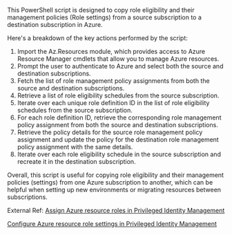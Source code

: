 This PowerShell script is designed to copy role eligibility and their management policies (Role settings) from a source subscription to a destination subscription in Azure.

Here's a breakdown of the key actions performed by the script:

1. Import the Az.Resources module, which provides access to Azure Resource Manager cmdlets that allow you to manage Azure resources.
2. Prompt the user to authenticate to Azure and select both the source and destination subscriptions.
3. Fetch the list of role management policy assignments from both the source and destination subscriptions.
4. Retrieve a list of role eligibility schedules from the source subscription.
5. Iterate over each unique role definition ID in the list of role eligibility schedules from the source subscription.
6. For each role definition ID, retrieve the corresponding role management policy assignment from both the source and destination subscriptions.
7. Retrieve the policy details for the source role management policy assignment and update the policy for the destination role management policy assignment with the same details.
8. Iterate over each role eligibility schedule in the source subscription and recreate it in the destination subscription.

Overall, this script is useful for copying role eligibility and their management policies (settings) from one Azure subscription to another, which can be helpful when setting up new environments or migrating resources between subscriptions.

External Ref:
[Assign Azure resource roles in Privileged Identity Management](https://learn.microsoft.com/en-us/azure/active-directory/privileged-identity-management/pim-resource-roles-assign-roles "Assign Azure resource roles in Privileged Identity Management")

[Configure Azure resource role settings in Privileged Identity Management](https://learn.microsoft.com/en-us/azure/active-directory/privileged-identity-management/pim-resource-roles-configure-role-settings "Configure Azure resource role settings in Privileged Identity Management")